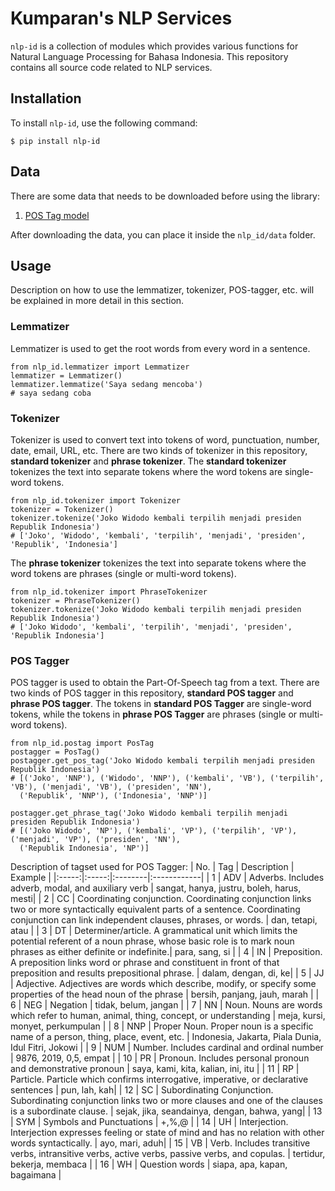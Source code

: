 # Kumparan's NLP Services

`nlp-id` is a collection of modules which provides various functions for Natural Language Processing for Bahasa Indonesia. This repository contains all source code related to NLP services.

## Installation

To install `nlp-id`, use the following command:

    $ pip install nlp-id 
    
## Data

There are some data that needs to be downloaded before using the library:
1. [POS Tag model](https://storage.cloud.google.com/kumparan-public-bucket/nlp-id/postagger.pkl)

After downloading the data, you can place it inside the `nlp_id/data` folder.

## Usage

Description on how to use the lemmatizer, tokenizer, POS-tagger, etc. will be explained in more detail in this section.

### Lemmatizer

Lemmatizer is used to get the root words from every word in a sentence.

    from nlp_id.lemmatizer import Lemmatizer 
    lemmatizer = Lemmatizer() 
    lemmatizer.lemmatize('Saya sedang mencoba') 
    # saya sedang coba 
    
### Tokenizer

Tokenizer is used to convert text into tokens of word, punctuation, number, date, email, URL, etc. 
There are two kinds of tokenizer in this repository, **standard tokenizer** and **phrase tokenizer**. 
The **standard tokenizer** tokenizes the text into separate tokens where the word tokens are single-word tokens.

    from nlp_id.tokenizer import Tokenizer 
    tokenizer = Tokenizer() 
    tokenizer.tokenize('Joko Widodo kembali terpilih menjadi presiden Republik Indonesia') 
    # ['Joko', 'Widodo', 'kembali', 'terpilih', 'menjadi', 'presiden', 'Republik', 'Indonesia'] 
    
The **phrase tokenizer** tokenizes the text into separate tokens where the word tokens are phrases (single or multi-word tokens). 

    from nlp_id.tokenizer import PhraseTokenizer 
    tokenizer = PhraseTokenizer() 
    tokenizer.tokenize('Joko Widodo kembali terpilih menjadi presiden Republik Indonesia') 
    # ['Joko Widodo', 'kembali', 'terpilih', 'menjadi', 'presiden', 'Republik Indonesia']
    
### POS Tagger

POS tagger is used to obtain the Part-Of-Speech tag from a text.
There are two kinds of POS tagger in this repository, **standard POS tagger** and **phrase POS tagger**. 
The tokens in **standard POS Tagger** are single-word tokens, while the tokens in **phrase POS Tagger** are phrases (single or multi-word tokens).

    from nlp_id.postag import PosTag
    postagger = PosTag() 
    postagger.get_pos_tag('Joko Widodo kembali terpilih menjadi presiden Republik Indonesia') 
    # [('Joko', 'NNP'), ('Widodo', 'NNP'), ('kembali', 'VB'), ('terpilih', 'VB'), ('menjadi', 'VB'), ('presiden', 'NN'),
      ('Republik', 'NNP'), ('Indonesia', 'NNP')]
    
    postagger.get_phrase_tag('Joko Widodo kembali terpilih menjadi presiden Republik Indonesia') 
    # [('Joko Widodo', 'NP'), ('kembali', 'VP'), ('terpilih', 'VP'), ('menjadi', 'VP'), ('presiden', 'NN'), 
      ('Republik Indonesia', 'NP')]
    
Description of tagset used for POS Tagger:
| No. | Tag | Description | Example |
|:-----:|:-----:|:--------|:------------|
| 1 | ADV | Adverbs. Includes adverb, modal, and auxiliary verb | sangat, hanya, justru, boleh, harus, mesti|
| 2 | CC  | Coordinating conjunction. Coordinating conjunction links two or more syntactically equivalent parts of a sentence. Coordinating conjunction can link independent clauses, phrases, or words. | dan, tetapi, atau |
| 3 | DT  | Determiner/article. A grammatical unit which limits the potential referent of a noun phrase, whose basic role is to mark noun phrases as either definite or indefinite.| para, sang, si |
| 4 | IN  | Preposition. A preposition links word or phrase and constituent in front of that preposition and results prepositional phrase. | dalam, dengan, di, ke|
| 5 | JJ | Adjective. Adjectives are words which describe, modify, or specify some properties of the head noun of the phrase | bersih, panjang, jauh, marah |
| 6 | NEG | Negation | tidak, belum, jangan |
| 7 | NN | Noun. Nouns are words which refer to human, animal, thing, concept, or understanding | meja, kursi, monyet, perkumpulan |
| 8 | NNP | Proper Noun. Proper noun is a specific name of a person, thing, place, event, etc. | Indonesia, Jakarta, Piala Dunia, Idul Fitri, Jokowi |
| 9 | NUM  | Number. Includes cardinal and ordinal number | 9876, 2019, 0,5, empat |
| 10 | PR  | Pronoun. Includes personal pronoun and demonstrative pronoun | saya, kami, kita, kalian, ini, itu |
| 11 | RP  | Particle. Particle which confirms interrogative, imperative, or declarative sentences | pun, lah, kah|
| 12 | SC  | Subordinating Conjunction. Subordinating conjunction links two or more clauses and one of the clauses is a subordinate clause. | sejak, jika, seandainya, dengan, bahwa, yang|
| 13 | SYM | Symbols and Punctuations  | +,%,@ |
| 14 | UH | Interjection. Interjection expresses feeling or state of mind and has no relation with other words syntactically. | ayo, mari, aduh|
| 15 | VB | Verb. Includes transitive verbs, intransitive verbs, active verbs, passive verbs, and copulas. | tertidur, bekerja, membaca |
| 16 | WH | Question words | siapa, apa, kapan, bagaimana |